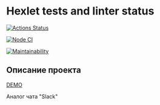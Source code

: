 # Hexlet tests and linter status #

[![Actions Status](https://github.com/aleksandrchusovitin/frontend-project-lvl4/workflows/hexlet-check/badge.svg)](https://github.com/aleksandrchusovitin/frontend-project-lvl4/actions)

[![Node CI](https://github.com/aleksandrchusovitin/frontend-project-lvl4/actions/workflows/nodejs.yml/badge.svg)](https://github.com/aleksandrchusovitin/frontend-project-lvl4/actions/workflows/nodejs.yml)

[![Maintainability](https://api.codeclimate.com/v1/badges/398133efc60db6ae91ea/maintainability)](https://codeclimate.com/github/aleksandrchusovitin/frontend-project-lvl4/maintainability)

## Описание проекта ##

[DEMO](https://aachusovitin-slack-chat.herokuapp.com/)

Аналог чата "Slack"
